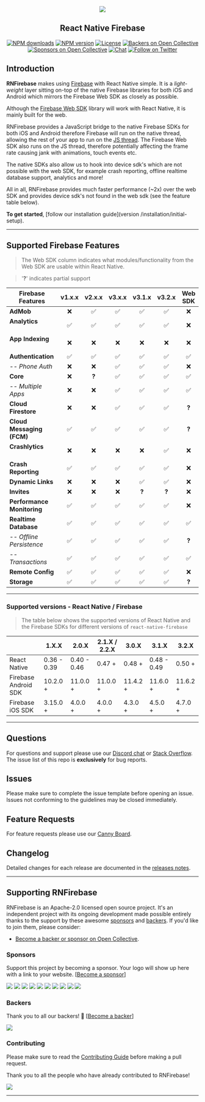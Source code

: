 <p align="center">
  <a href="https://rnfirebase.io">
    <img src="http://i.imgur.com/01XQL0x.png"><br/>
  </a>
  <h2 align="center">React Native Firebase</h2>
</p>

<p align="center">
  <a href="https://www.npmjs.com/package/react-native-firebase"><img src="https://img.shields.io/npm/dm/react-native-firebase.svg?style=flat-square" alt="NPM downloads"></a>
  <a href="https://www.npmjs.com/package/react-native-firebase"><img src="https://img.shields.io/npm/v/react-native-firebase.svg?style=flat-square" alt="NPM version"></a>
  <a href="/LICENSE"><img src="https://img.shields.io/npm/l/react-native-firebase.svg?style=flat-square" alt="License"></a>
  <a href="#backers"><img src="https://opencollective.com/react-native-firebase/backers/badge.svg" alt="Backers on Open Collective"></a>
  <a href="#sponsors"><img src="https://opencollective.com/react-native-firebase/sponsors/badge.svg" alt="Sponsors on Open Collective"></a>
  <a href="https://discord.gg/C9aK28N"><img src="https://img.shields.io/badge/chat-on%20discord-7289da.svg?style=flat-square" alt="Chat"></a>
  <a href="https://twitter.com/rnfirebase"><img src="https://img.shields.io/twitter/follow/rnfirebase.svg?style=social&label=Follow" alt="Follow on Twitter"></a>
</p>

## Introduction

**RNFirebase** makes using [Firebase](http://firebase.com) with React Native simple. It is a _light-weight_ layer sitting on-top of the native Firebase libraries for both iOS and Android which mirrors the Firebase Web SDK as closely as possible.

Although the [Firebase Web SDK](https://www.npmjs.com/package/firebase) library will work with React Native, it is mainly built for the web.

RNFirebase provides a JavaScript bridge to the native Firebase SDKs for both iOS and Android therefore Firebase will run on the native thread, allowing the rest of your app to run on the [JS thread](https://facebook.github.io/react-native/docs/performance.html#javascript-frame-rate). The Firebase Web SDK also runs on the JS thread, therefore potentially affecting the frame rate causing jank with animations, touch events etc.

The native SDKs also allow us to hook into device sdk's which are not possible with the web SDK, for example crash reporting, offline realtime database support, analytics and more!

All in all, RNFirebase provides much faster performance (~2x) over the web SDK and provides device sdk's not found in the web sdk (see the feature table below).

**To get started**, [follow our installation guide](version /installation/initial-setup).

---

## Supported Firebase Features
> The Web SDK column indicates what modules/functionality from the Web SDK are usable within React Native.


> '**?**' indicates partial support

| Firebase Features      | v1.x.x  | v2.x.x  | v3.x.x | v3.1.x | v3.2.x | Web SDK |
| ---------------------- | :---: | :---: | :---: | :---: | :---: | :---: |
| **AdMob**                  | ❌ | ✅ | ✅ | ✅ | ✅ | ❌ |
| **Analytics**              | ✅ | ✅ | ✅ | ✅ | ✅ | ❌ |
| **App Indexing**           | ❌ | ❌ | ❌ | ❌ | ❌ | ❌ |
| **Authentication**         | ✅ | ✅ | ✅ | ✅ | ✅ | ✅ |
| _-- Phone Auth_            | ❌ | ❌ | ✅ | ✅ | ✅ | ❌ |
| **Core**                   | ❌ |**?**| ✅ | ✅ | ✅ | ✅ |
|  _-- Multiple Apps_        | ❌ | ❌ | ✅ | ✅ | ✅ | ✅ |
| **Cloud Firestore**        | ❌ | ❌ | ✅ | ✅ | ✅ |**?**|
| **Cloud Messaging (FCM)**  | ✅ | ✅ | ✅ | ✅ | ✅ |**?**|
| **Crashlytics**            | ❌ | ❌ | ❌ | ❌ | ✅ | ❌ |
| **Crash Reporting**        | ✅ | ✅ | ✅ | ✅ | ✅ | ❌ |
| **Dynamic Links**          | ❌ | ❌ | ❌ | ✅ | ✅ | ❌ |
| **Invites**                | ❌ | ❌ | ❌ |**?**|**?**| ❌ |
| **Performance Monitoring** | ✅ | ✅ | ✅ | ✅ | ✅ | ❌ |
| **Realtime Database**      | ✅ | ✅ | ✅ | ✅ | ✅ | ✅ |
| _-- Offline Persistence_   | ✅ | ✅ | ✅ | ✅ | ✅ |**?**|
| _-- Transactions_          | ✅ | ✅ | ✅ | ✅ | ✅ | ✅ |
| **Remote Config**          | ✅ | ✅ | ✅ | ✅ | ✅ | ❌ |
| **Storage**                | ✅ | ✅ | ✅ | ✅ | ✅ |**?**|

---
### Supported versions - React Native / Firebase

> The table below shows the supported versions of React Native and the Firebase SDKs for different versions of `react-native-firebase`

|                        | 1.X.X       | 2.0.X       | 2.1.X / 2.2.X   | 3.0.X    |  3.1.X      |  3.2.X   |
|------------------------|-------------|-------------|-----------------|----------|-------------|----------|
| React Native           | 0.36 - 0.39 | 0.40 - 0.46 | 0.47 +          | 0.48 +   | 0.48 - 0.49 | 0.50 +   |
| Firebase Android SDK   | 10.2.0 +    | 11.0.0 +    | 11.0.0 +        | 11.4.2 + | 11.6.0 +    | 11.6.2 + |
| Firebase iOS SDK       | 3.15.0 +    | 4.0.0 +     | 4.0.0 +         | 4.3.0 +  | 4.5.0 +     | 4.7.0 +  |

---

## Questions

For questions and support please use our [Discord chat](https://discord.gg/t6bdqMs) or [Stack Overflow](https://stackoverflow.com/questions/tagged/react-native-firebase). The issue list of this repo is **exclusively** for bug reports.

## Issues

Please make sure to complete the issue template before opening an issue. Issues not conforming to the guidelines may be closed immediately.

## Feature Requests

For feature requests please use our [Canny Board](http://invertase.link/requests).

## Changelog

Detailed changes for each release are documented in the [releases notes](https://github.com/invertase/react-native-firebase/releases).

<hr>

## Supporting RNFirebase

RNFirebase is an Apache-2.0 licensed open source project. It's an independent project with its ongoing development made possible entirely thanks to the support by these awesome [sponsors](#sponsors) and [backers](#backers). If you'd like to join them, please consider:

- [Become a backer or sponsor on Open Collective](https://opencollective.com/react-native-firebase).

### Sponsors

Support this project by becoming a sponsor. Your logo will show up here with a link to your website. [[Become a sponsor](https://opencollective.com/react-native-firebase#sponsor)]

<a href="https://opencollective.com/react-native-firebase/sponsor/0/website" target="_blank"><img src="https://opencollective.com/react-native-firebase/sponsor/0/avatar.svg"></a>
<a href="https://opencollective.com/react-native-firebase/sponsor/1/website" target="_blank"><img src="https://opencollective.com/react-native-firebase/sponsor/1/avatar.svg"></a>
<a href="https://opencollective.com/react-native-firebase/sponsor/2/website" target="_blank"><img src="https://opencollective.com/react-native-firebase/sponsor/2/avatar.svg"></a>
<a href="https://opencollective.com/react-native-firebase/sponsor/3/website" target="_blank"><img src="https://opencollective.com/react-native-firebase/sponsor/3/avatar.svg"></a>
<a href="https://opencollective.com/react-native-firebase/sponsor/4/website" target="_blank"><img src="https://opencollective.com/react-native-firebase/sponsor/4/avatar.svg"></a>
<a href="https://opencollective.com/react-native-firebase/sponsor/5/website" target="_blank"><img src="https://opencollective.com/react-native-firebase/sponsor/5/avatar.svg"></a>
<a href="https://opencollective.com/react-native-firebase/sponsor/6/website" target="_blank"><img src="https://opencollective.com/react-native-firebase/sponsor/6/avatar.svg"></a>
<a href="https://opencollective.com/react-native-firebase/sponsor/7/website" target="_blank"><img src="https://opencollective.com/react-native-firebase/sponsor/7/avatar.svg"></a>
<a href="https://opencollective.com/react-native-firebase/sponsor/8/website" target="_blank"><img src="https://opencollective.com/react-native-firebase/sponsor/8/avatar.svg"></a>
<a href="https://opencollective.com/react-native-firebase/sponsor/9/website" target="_blank"><img src="https://opencollective.com/react-native-firebase/sponsor/9/avatar.svg"></a>

### Backers

Thank you to all our backers! 🙏 [[Become a backer](https://opencollective.com/react-native-firebase#backer)]

<a href="https://opencollective.com/react-native-firebase#backers" target="_blank"><img src="https://opencollective.com/react-native-firebase/backers.svg?width=890"></a>

### Contributing

Please make sure to read the [Contributing Guide](CONTRIBUTING.md) before making a pull request.

Thank you to all the people who have already contributed to RNFirebase!

<a href="graphs/contributors"><img src="https://opencollective.com/react-native-firebase/contributors.svg?width=890" /></a>

<hr>

